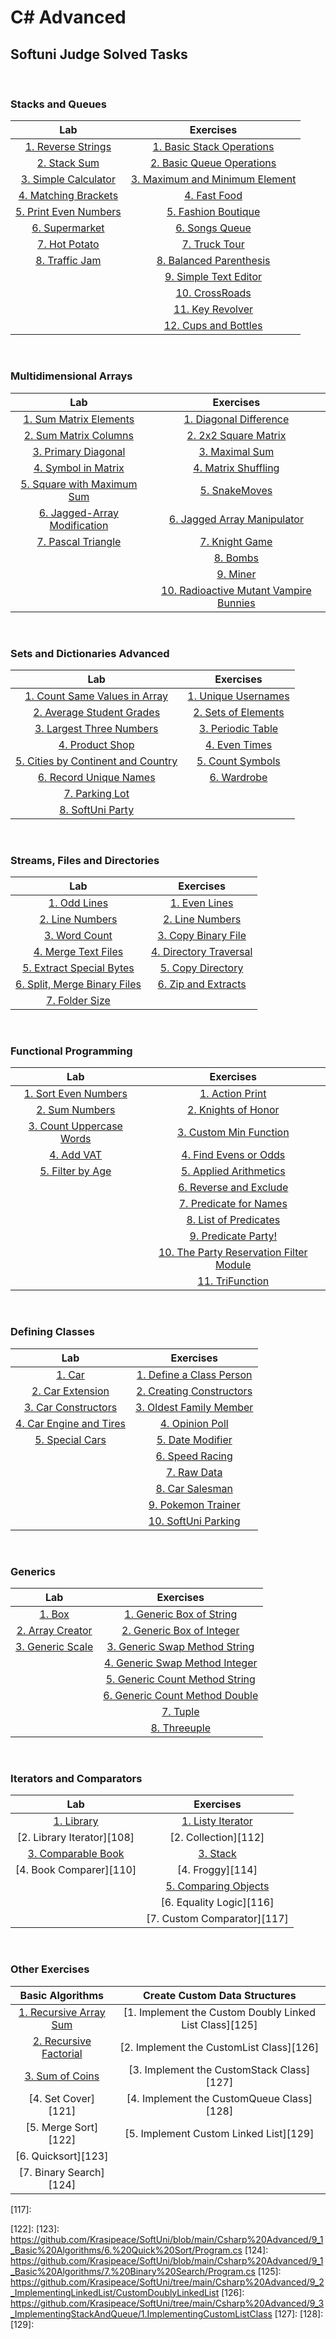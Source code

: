 # C# Advanced

## Softuni Judge Solved Tasks

&nbsp;

### Stacks and Queues

| Lab | Exercises | 
| :---: | :---: | 
| [1. Reverse Strings][1]    | [1. Basic Stack Operations][9]       | 
| [2. Stack Sum][2]          | [2. Basic Queue Operations][10]      | 
| [3. Simple Calculator][3]  | [3. Maximum and Minimum Element][11] | 
| [4. Matching Brackets][4]  | [4. Fast Food][12]                   | 
| [5. Print Even Numbers][5] | [5. Fashion Boutique][13]            | 
| [6. Supermarket][6]        | [6. Songs Queue][14]                 |
| [7. Hot Potato][7]         | [7. Truck Tour][15]                  | 
| [8. Traffic Jam][8]        | [8. Balanced Parenthesis][16]        | 
|                            | [9. Simple Text Editor][17]          |
|                            | [10. CrossRoads][18]                 |
|                            | [11. Key Revolver][19]               |
|                            | [12. Cups and Bottles][20]           | 

&nbsp;

### Multidimensional Arrays

| Lab | Exercises | 
| :---: | :---: | 
| [1. Sum Matrix Elements][21]       | [1. Diagonal Difference][28]                 | 
| [2. Sum Matrix Columns][22]        | [2. 2x2 Square Matrix][29]                   | 
| [3. Primary Diagonal][23]          | [3. Maximal Sum][30]                         | 
| [4. Symbol in Matrix][24]          | [4. Matrix Shuffling][31]                    | 
| [5. Square with Maximum Sum][25]   | [5. SnakeMoves][32]                          | 
| [6. Jagged-Array Modification][26] | [6. Jagged Array Manipulator][33]            |
| [7. Pascal Triangle][27]           | [7. Knight Game][34]                         | 
|                                    | [8. Bombs][35]                               | 
|                                    | [9. Miner][36]                               |
|                                    | [10. Radioactive Mutant Vampire Bunnies][37] |

&nbsp;

### Sets and Dictionaries Advanced

| Lab | Exercises | 
| :---: | :---: | 
| [1. Count Same Values in Array][38]      | [1. Unique Usernames][46] | 
| [2. Average Student Grades][39]          | [2. Sets of Elements][47] | 
| [3. Largest Three Numbers][40]           | [3. Periodic Table][48]   | 
| [4. Product Shop][41]                    | [4. Even Times][49]       | 
| [5. Cities by Continent and Country][42] | [5. Count Symbols][50]    | 
| [6. Record Unique Names][43]             | [6. Wardrobe][51]         |
| [7. Parking Lot][44]                     | 
| [8. SoftUni Party][45]                   | 

&nbsp;

### Streams, Files and Directories

| Lab | Exercises | 
| :---: | :---: | 
| [1. Odd Lines][52]                 | [1. Even Lines][59]          | 
| [2. Line Numbers][53]              | [2. Line Numbers][60]        | 
| [3. Word Count][54]                | [3. Copy Binary File][61]    | 
| [4. Merge Text Files][55]          | [4. Directory Traversal][62] | 
| [5. Extract Special Bytes][56]     | [5. Copy Directory][63]      | 
| [6. Split, Merge Binary Files][57] | [6. Zip and Extracts][64]    |
| [7. Folder Size][58]               | 

&nbsp;

### Functional Programming

| Lab | Exercises | 
| :---: | :---: | 
| [1. Sort Even Numbers][65]     | [1. Action Print][70]                         | 
| [2. Sum Numbers][66]           | [2. Knights of Honor][71]                     | 
| [3. Count Uppercase Words][67] | [3. Custom Min Function][72]                  | 
| [4. Add VAT][68]               | [4. Find Evens or Odds][73]                   | 
| [5. Filter by Age][69]         | [5. Applied Arithmetics][74]                  | 
|                                | [6. Reverse and Exclude][75]                  |
|                                | [7. Predicate for Names][76]                  | 
|                                | [8. List of Predicates][77]                   | 
|                                | [9. Predicate Party!][78]                     |
|                                | [10. The Party Reservation Filter Module][79] |
|                                | [11. TriFunction][80]                         |

&nbsp;

### Defining Classes

| Lab | Exercises | 
| :---: | :---: | 
| [1. Car][81]                  | [1. Define a Class Person][86] | 
| [2. Car Extension][82]        | [2. Creating Constructors][87] |
| [3. Car Constructors][83]     | [3. Oldest Family Member][88]  |
| [4. Car Engine and Tires][84] | [4. Opinion Poll][89]          |
| [5. Special Cars][85]         | [5. Date Modifier][90]         |
|                               | [6. Speed Racing][91]          |
|                               | [7. Raw Data][92]              |
|                               | [8. Car Salesman][93]          |
|                               | [9. Pokemon Trainer][94]       |
|                               | [10. SoftUni Parking][95]      | 

&nbsp;

### Generics

| Lab | Exercises | 
| :---: | :---: | 
| [1. Box][96]           | [1. Generic Box of String][99]        | 
| [2. Array Creator][97] | [2. Generic Box of Integer][100]      |
| [3. Generic Scale][98] | [3. Generic Swap Method String][101]  |
|                        | [4. Generic Swap Method Integer][102] |
|                        | [5. Generic Count Method String][103] |
|                        | [6. Generic Count Method Double][104] |
|                        | [7. Tuple][105]                       |
|                        | [8. Threeuple][106]                   |

&nbsp;

### Iterators and Comparators

| Lab | Exercises | 
| :---: | :---: | 
| [1. Library][107]          | [1. Listy Iterator][111]    | 
| [2. Library Iterator][108] | [2. Collection][112]        |
| [3. Comparable Book][109]  | [3. Stack][113]             |
| [4. Book Comparer][110]    | [4. Froggy][114]            |
|                            | [5. Comparing Objects][115] |
|                            | [6. Equality Logic][116]    |
|                            | [7. Custom Comparator][117] |

&nbsp;

### Other Exercises

| Basic Algorithms | Create Custom Data Structures |
| :---: | :---: |  
| [1. Recursive Array Sum][118] | [1. Implement the Custom Doubly Linked List Class][125] | 
| [2. Recursive Factorial][119] | [2. Implement the CustomList Class][126]                | 
| [3. Sum of Coins][120]        | [3. Implement the CustomStack Class][127]               | 
| [4. Set Cover][121]           | [4. Implement the CustomQueue Class][128]               | 
| [5. Merge Sort][122]          | [5. Implement Custom Linked List][129]                  | 
| [6. Quicksort][123]           | 
| [7. Binary Search][124]       | 



[1]: https://github.com/Krasipeace/SoftUni/blob/main/Csharp%20Advanced/1_1_%20Stacks%20and%20Queues%20-%20Lab/1.%20Reverse%20Strings/Program.cs
[2]: https://github.com/Krasipeace/SoftUni/blob/main/Csharp%20Advanced/1_1_%20Stacks%20and%20Queues%20-%20Lab/2.%20Stack%20Sum/Program.cs
[3]: https://github.com/Krasipeace/SoftUni/blob/main/Csharp%20Advanced/1_1_%20Stacks%20and%20Queues%20-%20Lab/3.%20Simple%20Calculator/Program.cs
[4]: https://github.com/Krasipeace/SoftUni/blob/main/Csharp%20Advanced/1_1_%20Stacks%20and%20Queues%20-%20Lab/4.%20Matching%20Brackets/Program.cs
[5]: https://github.com/Krasipeace/SoftUni/blob/main/Csharp%20Advanced/1_1_%20Stacks%20and%20Queues%20-%20Lab/5.%20Print%20Even%20Numbers/Program.cs
[6]: https://github.com/Krasipeace/SoftUni/blob/main/Csharp%20Advanced/1_1_%20Stacks%20and%20Queues%20-%20Lab/6.%20Supermarket/Program.cs
[7]: https://github.com/Krasipeace/SoftUni/blob/main/Csharp%20Advanced/1_1_%20Stacks%20and%20Queues%20-%20Lab/7.%20Hot%20Potato/Program.cs
[8]: https://github.com/Krasipeace/SoftUni/blob/main/Csharp%20Advanced/1_1_%20Stacks%20and%20Queues%20-%20Lab/8.%20Traffic%20Jam/Program.cs
[9]: https://github.com/Krasipeace/SoftUni/blob/main/Csharp%20Advanced/1_2_%20Stacks%20and%20Queues%20-%20Exercises/1.%20Basic%20Stack%20Operations/Program.cs
[10]: https://github.com/Krasipeace/SoftUni/blob/main/Csharp%20Advanced/1_2_%20Stacks%20and%20Queues%20-%20Exercises/2.%20Basic%20Queue%20Operations/Program.cs
[11]: https://github.com/Krasipeace/SoftUni/blob/main/Csharp%20Advanced/1_2_%20Stacks%20and%20Queues%20-%20Exercises/3.%20Maximum%20and%20Minimum%20Element/Program.cs
[12]: https://github.com/Krasipeace/SoftUni/blob/main/Csharp%20Advanced/1_2_%20Stacks%20and%20Queues%20-%20Exercises/4.%20Fast%20Food/Program.cs
[13]: https://github.com/Krasipeace/SoftUni/blob/main/Csharp%20Advanced/1_2_%20Stacks%20and%20Queues%20-%20Exercises/5.%20Fashion%20Boutique/Program.cs
[14]: https://github.com/Krasipeace/SoftUni/blob/main/Csharp%20Advanced/1_2_%20Stacks%20and%20Queues%20-%20Exercises/6.%20Songs%20Queue/Program.cs
[15]: https://github.com/Krasipeace/SoftUni/blob/main/Csharp%20Advanced/1_2_%20Stacks%20and%20Queues%20-%20Exercises/7.%20Truck%20Tour/Program.cs
[16]: https://github.com/Krasipeace/SoftUni/blob/main/Csharp%20Advanced/1_2_%20Stacks%20and%20Queues%20-%20Exercises/8.%20Balanced%20Parenthesis/Program.cs
[17]: https://github.com/Krasipeace/SoftUni/blob/main/Csharp%20Advanced/1_2_%20Stacks%20and%20Queues%20-%20Exercises/9.%20Simple%20Text%20Editor/Program.cs
[18]: https://github.com/Krasipeace/SoftUni/blob/main/Csharp%20Advanced/1_2_%20Stacks%20and%20Queues%20-%20Exercises/10.%20Crossroads/Program.cs
[19]: https://github.com/Krasipeace/SoftUni/blob/main/Csharp%20Advanced/1_2_%20Stacks%20and%20Queues%20-%20Exercises/11.%20Key%20Revolver/Program.cs
[20]: https://github.com/Krasipeace/SoftUni/blob/main/Csharp%20Advanced/1_2_%20Stacks%20and%20Queues%20-%20Exercises/12.%20Cups%20And%20Bottles/Program.cs

[21]: https://github.com/Krasipeace/SoftUni/blob/main/Csharp%20Advanced/2_1_Multidimensional%20Arrays/1.%20Sum%20Matrix%20Elements/Program.cs
[22]: https://github.com/Krasipeace/SoftUni/blob/main/Csharp%20Advanced/2_1_Multidimensional%20Arrays/2.%20Sum%20Matrix%20Columns/Program.cs
[23]: https://github.com/Krasipeace/SoftUni/blob/main/Csharp%20Advanced/2_1_Multidimensional%20Arrays/3.%20Primary%20Diagonal/Program.cs
[24]: https://github.com/Krasipeace/SoftUni/blob/main/Csharp%20Advanced/2_1_Multidimensional%20Arrays/4.%20Symbol%20in%20Matrix/Program.cs
[25]: https://github.com/Krasipeace/SoftUni/blob/main/Csharp%20Advanced/2_1_Multidimensional%20Arrays/5.%20Square%20with%20Maximum%20Sum/Program.cs
[26]: https://github.com/Krasipeace/SoftUni/blob/main/Csharp%20Advanced/2_1_Multidimensional%20Arrays/6.%20Jagged-Array%20Modification/Program.cs
[27]: https://github.com/Krasipeace/SoftUni/blob/main/Csharp%20Advanced/2_1_Multidimensional%20Arrays/7.%20Pascal%20Triangle/Program.cs
[28]: https://github.com/Krasipeace/SoftUni/blob/main/Csharp%20Advanced/2_2_Multidimensional%20Arrays%20-%20Exercises/1.%20Diagonal%20Difference/Program.cs
[29]: https://github.com/Krasipeace/SoftUni/blob/main/Csharp%20Advanced/2_2_Multidimensional%20Arrays%20-%20Exercises/2.%202x2%20Square%20in%20Matrix/Program.cs
[30]: https://github.com/Krasipeace/SoftUni/blob/main/Csharp%20Advanced/2_2_Multidimensional%20Arrays%20-%20Exercises/3.%20Maximal%20Sum/Program.cs
[31]: https://github.com/Krasipeace/SoftUni/blob/main/Csharp%20Advanced/2_2_Multidimensional%20Arrays%20-%20Exercises/4.%20Matrix%20Shuffling/Program.cs
[32]: https://github.com/Krasipeace/SoftUni/blob/main/Csharp%20Advanced/2_2_Multidimensional%20Arrays%20-%20Exercises/5.%20Snake%20Moves/Program.cs
[33]: https://github.com/Krasipeace/SoftUni/blob/main/Csharp%20Advanced/2_2_Multidimensional%20Arrays%20-%20Exercises/6.%20Jagged%20Array%20Manipulator/Program.cs
[34]: https://github.com/Krasipeace/SoftUni/blob/main/Csharp%20Advanced/2_2_Multidimensional%20Arrays%20-%20Exercises/7.%20Knight%20Game/Program.cs
[35]: https://github.com/Krasipeace/SoftUni/blob/main/Csharp%20Advanced/2_2_Multidimensional%20Arrays%20-%20Exercises/8.%20Bombs/Program.cs
[36]: https://github.com/Krasipeace/SoftUni/blob/main/Csharp%20Advanced/2_2_Multidimensional%20Arrays%20-%20Exercises/9.%20Miner/Program.cs
[37]: https://github.com/Krasipeace/SoftUni/blob/main/Csharp%20Advanced/2_2_Multidimensional%20Arrays%20-%20Exercises/10.%20RMV%20Bunnies/Program.cs

[38]: https://github.com/Krasipeace/SoftUni/blob/main/Csharp%20Advanced/3_1_Sets%20and%20Dictionaries%20Advanced/1.%20Count%20Same%20Values%20in%20Array/Program.cs
[39]: https://github.com/Krasipeace/SoftUni/blob/main/Csharp%20Advanced/3_1_Sets%20and%20Dictionaries%20Advanced/2.%20Average%20Student%20Grades/Program.cs
[40]: https://github.com/Krasipeace/SoftUni/blob/main/Csharp%20Advanced/3_1_Sets%20and%20Dictionaries%20Advanced/3.%20Largest%203%20Numbers/Program.cs
[41]: https://github.com/Krasipeace/SoftUni/blob/main/Csharp%20Advanced/3_1_Sets%20and%20Dictionaries%20Advanced/3.%20Product%20Shop/Program.cs
[42]: https://github.com/Krasipeace/SoftUni/blob/main/Csharp%20Advanced/3_1_Sets%20and%20Dictionaries%20Advanced/4.%20Cities%20by%20Continent%20and%20Country/Program.cs
[43]: https://github.com/Krasipeace/SoftUni/blob/main/Csharp%20Advanced/3_1_Sets%20and%20Dictionaries%20Advanced/6.%20Record%20Unique%20Names/Program.cs
[44]: https://github.com/Krasipeace/SoftUni/blob/main/Csharp%20Advanced/3_1_Sets%20and%20Dictionaries%20Advanced/7.%20Parking%20Lot/Program.cs
[45]: https://github.com/Krasipeace/SoftUni/blob/main/Csharp%20Advanced/3_1_Sets%20and%20Dictionaries%20Advanced/8.%20SoftUni%20Party/Program.cs
[46]: https://github.com/Krasipeace/SoftUni/blob/main/Csharp%20Advanced/3_2_Sets%20And%20Dictionaries%20Adv%20-%20Exercises/1.%20Unique%20Usernames/Program.cs
[47]: https://github.com/Krasipeace/SoftUni/blob/main/Csharp%20Advanced/3_2_Sets%20And%20Dictionaries%20Adv%20-%20Exercises/2.%20Sets%20of%20Elements/Program.cs
[48]: https://github.com/Krasipeace/SoftUni/blob/main/Csharp%20Advanced/3_2_Sets%20And%20Dictionaries%20Adv%20-%20Exercises/3.%20Periodic%20Table/Program.cs
[49]: https://github.com/Krasipeace/SoftUni/blob/main/Csharp%20Advanced/3_2_Sets%20And%20Dictionaries%20Adv%20-%20Exercises/4.%20Even%20Times/Program.cs
[50]: https://github.com/Krasipeace/SoftUni/blob/main/Csharp%20Advanced/3_2_Sets%20And%20Dictionaries%20Adv%20-%20Exercises/5.%20Count%20Symbols/Program.cs
[51]: https://github.com/Krasipeace/SoftUni/blob/main/Csharp%20Advanced/3_2_Sets%20And%20Dictionaries%20Adv%20-%20Exercises/6.%20Wardrobe/Program.cs

[52]: https://github.com/Krasipeace/SoftUni/blob/main/Csharp%20Advanced/4_1_Streams%20Files%20and%20Directories/OddLines/OddLines.cs
[53]: https://github.com/Krasipeace/SoftUni/blob/main/Csharp%20Advanced/4_1_Streams%20Files%20and%20Directories/LineNumbers/LineNumbers.cs
[54]: https://github.com/Krasipeace/SoftUni/blob/main/Csharp%20Advanced/4_1_Streams%20Files%20and%20Directories/WordCount/WordCount.cs
[55]: https://github.com/Krasipeace/SoftUni/blob/main/Csharp%20Advanced/4_1_Streams%20Files%20and%20Directories/MergeFiles/MergeFiles.cs
[56]: https://github.com/Krasipeace/SoftUni/blob/main/Csharp%20Advanced/4_1_Streams%20Files%20and%20Directories/ExtractSpecialBytes/ExtractSpecialBytes.cs
[57]: https://github.com/Krasipeace/SoftUni/blob/main/Csharp%20Advanced/4_1_Streams%20Files%20and%20Directories/SplitMergeBinaryFile/SplitMergeBinaryFile.cs
[58]: https://github.com/Krasipeace/SoftUni/blob/main/Csharp%20Advanced/4_1_Streams%20Files%20and%20Directories/FolderSize/FolderSize.cs
[59]: https://github.com/Krasipeace/SoftUni/blob/main/Csharp%20Advanced/4_2_Streams%20Files%20and%20Directories%20-%20Exercises/EvenLines/EvenLines.cs
[60]: https://github.com/Krasipeace/SoftUni/blob/main/Csharp%20Advanced/4_2_Streams%20Files%20and%20Directories%20-%20Exercises/LineNumbers/LineNumbers.cs
[61]: https://github.com/Krasipeace/SoftUni/blob/main/Csharp%20Advanced/4_2_Streams%20Files%20and%20Directories%20-%20Exercises/CopyBinaryFile/CopyBinaryFile.cs
[62]: https://github.com/Krasipeace/SoftUni/blob/main/Csharp%20Advanced/4_2_Streams%20Files%20and%20Directories%20-%20Exercises/DirectoryTraversal/DirectoryTraversal.cs
[63]: https://github.com/Krasipeace/SoftUni/blob/main/Csharp%20Advanced/4_2_Streams%20Files%20and%20Directories%20-%20Exercises/CopyDirectory/CopyDirectory.cs
[64]: https://github.com/Krasipeace/SoftUni/blob/main/Csharp%20Advanced/4_2_Streams%20Files%20and%20Directories%20-%20Exercises/ZipAndExtract/ZipAndExtract%20.cs

[65]: https://github.com/Krasipeace/SoftUni/blob/main/Csharp%20Advanced/5_1_Functional%20Programming%20-%20Lab/1.%20Sort%20Even%20Numbers/Program.cs
[66]: https://github.com/Krasipeace/SoftUni/blob/main/Csharp%20Advanced/5_1_Functional%20Programming%20-%20Lab/2.%20Sum%20Numbers/Program.cs
[67]: https://github.com/Krasipeace/SoftUni/blob/main/Csharp%20Advanced/5_1_Functional%20Programming%20-%20Lab/3.%20Count%20Uppercase%20Words/Program.cs
[68]: https://github.com/Krasipeace/SoftUni/blob/main/Csharp%20Advanced/5_1_Functional%20Programming%20-%20Lab/4.%20Add%20VAT/Program.cs
[69]: https://github.com/Krasipeace/SoftUni/blob/main/Csharp%20Advanced/5_1_Functional%20Programming%20-%20Lab/5.%20Filter%20by%20Age/Program.cs
[70]: https://github.com/Krasipeace/SoftUni/blob/main/Csharp%20Advanced/5_2_Functional%20Programming%20-%20Exercise/1.%20Action%20Point/Program.cs
[71]: https://github.com/Krasipeace/SoftUni/blob/main/Csharp%20Advanced/5_2_Functional%20Programming%20-%20Exercise/2.%20Knights%20of%20Honor/Program.cs
[72]: https://github.com/Krasipeace/SoftUni/blob/main/Csharp%20Advanced/5_2_Functional%20Programming%20-%20Exercise/3.%20Custom%20Min%20Function/Program.cs
[73]: https://github.com/Krasipeace/SoftUni/blob/main/Csharp%20Advanced/5_2_Functional%20Programming%20-%20Exercise/4.%20Find%20Even%20or%20Odds/Program.cs
[74]: https://github.com/Krasipeace/SoftUni/blob/main/Csharp%20Advanced/5_2_Functional%20Programming%20-%20Exercise/5.%20Applied%20Arithmetics/Program.cs
[75]: https://github.com/Krasipeace/SoftUni/blob/main/Csharp%20Advanced/5_2_Functional%20Programming%20-%20Exercise/6.%20Reverse%20and%20Exclude/Program.cs
[76]: https://github.com/Krasipeace/SoftUni/blob/main/Csharp%20Advanced/5_2_Functional%20Programming%20-%20Exercise/7.%20Predicate%20For%20Names/Program.cs
[77]: https://github.com/Krasipeace/SoftUni/blob/main/Csharp%20Advanced/5_2_Functional%20Programming%20-%20Exercise/8.%20List%20of%20Predicates/Program.cs
[78]: https://github.com/Krasipeace/SoftUni/blob/main/Csharp%20Advanced/5_2_Functional%20Programming%20-%20Exercise/9.%20Predicate%20Party/Program.cs
[79]: https://github.com/Krasipeace/SoftUni/blob/main/Csharp%20Advanced/5_2_Functional%20Programming%20-%20Exercise/10.ThePartyReservationFilterModule/Program.cs
[80]: https://github.com/Krasipeace/SoftUni/blob/main/Csharp%20Advanced/5_2_Functional%20Programming%20-%20Exercise/11.%20TriFunction/Program.cs

[81]: https://github.com/Krasipeace/SoftUni/tree/main/Csharp%20Advanced/6_1_Defining%20Classes/1.%20Car
[82]: https://github.com/Krasipeace/SoftUni/tree/main/Csharp%20Advanced/6_1_Defining%20Classes/2.%20Car%20Extension
[83]: https://github.com/Krasipeace/SoftUni/tree/main/Csharp%20Advanced/6_1_Defining%20Classes/3.%20Car%20Constructors
[84]: https://github.com/Krasipeace/SoftUni/tree/main/Csharp%20Advanced/6_1_Defining%20Classes/4.%20Car%20Engine%20And%20Tires
[85]: https://github.com/Krasipeace/SoftUni/tree/main/Csharp%20Advanced/6_1_Defining%20Classes/5.%20Special%20Cars
[86]: https://github.com/Krasipeace/SoftUni/blob/main/Csharp%20Advanced/6_2_Defining%20Classes%20-%20Exercises/1.%20Define%20a%20class%20Person/Program.cs
[87]: https://github.com/Krasipeace/SoftUni/blob/main/Csharp%20Advanced/6_2_Defining%20Classes%20-%20Exercises/2.%20Creating%20Constructors/Program.cs
[88]: https://github.com/Krasipeace/SoftUni/tree/main/Csharp%20Advanced/6_2_Defining%20Classes%20-%20Exercises/3.%20Oldest%20Family%20Member
[89]: https://github.com/Krasipeace/SoftUni/tree/main/Csharp%20Advanced/6_2_Defining%20Classes%20-%20Exercises/4.%20Opinion%20Poll
[90]: https://github.com/Krasipeace/SoftUni/tree/main/Csharp%20Advanced/6_2_Defining%20Classes%20-%20Exercises/5.%20Date%20Modifier
[91]: https://github.com/Krasipeace/SoftUni/tree/main/Csharp%20Advanced/6_2_Defining%20Classes%20-%20Exercises/6.SpeedRacing
[92]: https://github.com/Krasipeace/SoftUni/tree/main/Csharp%20Advanced/6_2_Defining%20Classes%20-%20Exercises/7.RawData
[93]: https://github.com/Krasipeace/SoftUni/tree/main/Csharp%20Advanced/6_2_Defining%20Classes%20-%20Exercises/8.CarSalesman
[94]: https://github.com/Krasipeace/SoftUni/tree/main/Csharp%20Advanced/6_2_Defining%20Classes%20-%20Exercises/9.PokemonTrainer
[95]: https://github.com/Krasipeace/SoftUni/tree/main/Csharp%20Advanced/6_2_Defining%20Classes%20-%20Exercises/10.SoftUniParking
	  
[96]: https://github.com/Krasipeace/SoftUni/tree/main/Csharp%20Advanced/7_1_Generics%20-%20Lab/1.Box
[97]: https://github.com/Krasipeace/SoftUni/tree/main/Csharp%20Advanced/7_1_Generics%20-%20Lab/2.Array%20Creator
[98]: https://github.com/Krasipeace/SoftUni/tree/main/Csharp%20Advanced/7_1_Generics%20-%20Lab/3.Generic%20Scale
[99]: https://github.com/Krasipeace/SoftUni/tree/main/Csharp%20Advanced/7_2_Generics%20-%20Exercise/1.GenericBoxOfString
[100]: https://github.com/Krasipeace/SoftUni/tree/main/Csharp%20Advanced/7_2_Generics%20-%20Exercise/2.GenericBoxofInteger
[101]: https://github.com/Krasipeace/SoftUni/tree/main/Csharp%20Advanced/7_2_Generics%20-%20Exercise/3.GenericSwapMethodString
[102]: https://github.com/Krasipeace/SoftUni/tree/main/Csharp%20Advanced/7_2_Generics%20-%20Exercise/4.GenericSwapMethodIntegers
[103]: https://github.com/Krasipeace/SoftUni/tree/main/Csharp%20Advanced/7_2_Generics%20-%20Exercise/5.GenericCountMethodStrings
[104]: https://github.com/Krasipeace/SoftUni/tree/main/Csharp%20Advanced/7_2_Generics%20-%20Exercise/6.GenericCountMethodDoubles
[105]: https://github.com/Krasipeace/SoftUni/tree/main/Csharp%20Advanced/7_2_Generics%20-%20Exercise/7.Tuple
[106]: https://github.com/Krasipeace/SoftUni/tree/main/Csharp%20Advanced/7_2_Generics%20-%20Exercise/8.Threeuple
	   
[107]: 
[108]: 
[109]: 
[110]: 
[111]: 
[112]: 
[113]: 
[114]: 
[115]: 
[116]: 
[117]: 
	   
[118]: https://github.com/Krasipeace/SoftUni/blob/main/Csharp%20Advanced/9_1_Basic%20Algorithms/1.%20Recursive%20Array%20Sum/Program.cs
[119]: https://github.com/Krasipeace/SoftUni/blob/main/Csharp%20Advanced/9_1_Basic%20Algorithms/2.%20Recursive%20Factorial/Program.cs
[120]: 
[121]: 
[122]: 
[123]: https://github.com/Krasipeace/SoftUni/blob/main/Csharp%20Advanced/9_1_Basic%20Algorithms/6.%20Quick%20Sort/Program.cs
[124]: https://github.com/Krasipeace/SoftUni/blob/main/Csharp%20Advanced/9_1_Basic%20Algorithms/7.%20Binary%20Search/Program.cs
[125]: https://github.com/Krasipeace/SoftUni/tree/main/Csharp%20Advanced/9_2_ImplementingLinkedList/CustomDoublyLinkedList
[126]: https://github.com/Krasipeace/SoftUni/tree/main/Csharp%20Advanced/9_3_ImplementingStackAndQueue/1.ImplementingCustomListClass
[127]: 
[128]: 
[129]: 